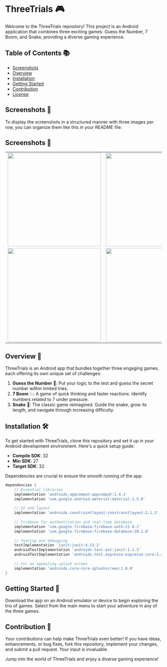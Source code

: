 # ThreeTrials 🎮

Welcome to the ThreeTrials repository! This project is an Android application that combines three exciting games: Guess the Number, 7 Boom, and Snake, providing a diverse gaming experience.

## Table of Contents 📚

- [Screenshots](#screenshots-)
- [Overview](#overview-)
- [Installation](#installation-)
- [Getting Started](#getting-started-)
- [Contribution](#contribution-)
- [License](#license-)

## Screenshots 📸

To display the screenshots in a structured manner with three images per row, you can organize them like this in your README file:

## Screenshots 📸

<table>
  <tr>
    <td><img src="https://github.com/ElyahuAnavi/ThreeTrials/assets/137146370/d1c975b0-c635-4a05-9fd1-b7ed54249d82" width="300" /></td>
    <td><img src="https://github.com/ElyahuAnavi/ThreeTrials/assets/137146370/7c5f8bf4-8779-47a9-8886-eaef86c60dc8" width="300" /></td>
    <td><img src="https://github.com/ElyahuAnavi/ThreeTrials/assets/137146370/678a0918-9b78-44b5-b42b-afe03da772f9" width="300" /></td>
  </tr>
  <tr>
    <td><img src="https://github.com/ElyahuAnavi/ThreeTrials/assets/137146370/3e87ccdc-681c-4808-b90a-bcafa6da5fdb" width="300" /></td>
    <td><img src="https://github.com/ElyahuAnavi/ThreeTrials/assets/137146370/acaf9aa8-90eb-4f61-99d4-c5b67b82daf2" width="300" /></td>
    <td><img src="https://github.com/ElyahuAnavi/ThreeTrials/assets/137146370/ed5cff04-f9e5-43ab-b7c4-04889ed4dd89" width="300" /></td>
  </tr>
</table>


## Overview 🌟

ThreeTrials is an Android app that bundles together three engaging games, each offering its own unique set of challenges:

1. **Guess the Number** 🧐: Put your logic to the test and guess the secret number within limited tries.
2. **7 Boom** 💥: A game of quick thinking and faster reactions. Identify numbers related to 7 under pressure.
3. **Snake** 🐍: The classic game reimagined. Guide the snake, grow its length, and navigate through increasing difficulty.

## Installation 🛠️

To get started with ThreeTrials, clone this repository and set it up in your Android development environment. Here's a quick setup guide:

- **Compile SDK**: 32
- **Min SDK**: 27
- **Target SDK**: 32

Dependencies are crucial to ensure the smooth running of the app:

```gradle
dependencies {
    // Essential libraries
    implementation 'androidx.appcompat:appcompat:1.4.1'
    implementation 'com.google.android.material:material:1.5.0'
    
    // UI and layout
    implementation 'androidx.constraintlayout:constraintlayout:2.1.3'
    
    // Firebase for authentication and real-time database
    implementation 'com.google.firebase:firebase-auth:21.0.2'
    implementation 'com.google.firebase:firebase-database:20.1.0'
    
    // Testing and debugging
    testImplementation 'junit:junit:4.13.2'
    androidTestImplementation 'androidx.test.ext:junit:1.1.3'
    androidTestImplementation 'androidx.test.espresso:espresso-core:3.4.0'
    
    // For an appealing splash screen
    implementation 'androidx.core:core-splashscreen:1.0.0'
}
```

## Getting Started 🚀

Download the app on an Android emulator or device to begin exploring the trio of games. Select from the main menu to start your adventure in any of the three games.

## Contribution 🤝

Your contributions can help make ThreeTrials even better! If you have ideas, enhancements, or bug fixes, fork this repository, implement your changes, and submit a pull request. Your input is invaluable.


Jump into the world of ThreeTrials and enjoy a diverse gaming experience!
